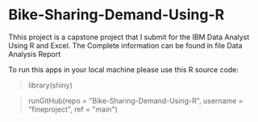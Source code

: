 # Bike-Sharing-Demand-Using-R
Thhis project is a capstone project that I submit for the IBM Data Analyst Using R and Excel. The Complete information can be found in file Data Analysis Report

To run this apps in your local machine please use this R source code:

> library(shiny)

> runGitHub(repo = "Bike-Sharing-Demand-Using-R", username = "fineproject", ref = "main")

